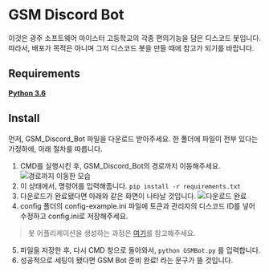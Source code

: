 # GSM Discord Bot

이것은 광주 소프트웨어 마이스터 고등학교의 각종 편의기능을 담은 디스코드 봇입니다.
따라서, 배포가 목적은 아니며 그저 디스코드 봇을 만들 때에 참고가 되기를 바랍니다.


## Requirements

[**Python 3.6**](https://www.python.org/)

## Install

먼저, GSM_Discord_Bot 파일을 다운로드 받아주세요.
한 폴더에 파일이 전부 있다는 가정하에, 아래 절차를 따릅니다.

1. CMD를 실행시킨 후, GSM_Discord_Bot의 경로까지 이동해주세요.
![경로까지 이동한 모습](https://i.imgur.com/UfkiJNZ.png)
2. 이 상태에서, 명령어를 입력해줍니다. `pip install -r requirements.txt`
3. 다운로드가 완료됐다면 아래와 같은 화면이 나타날 것입니다.
![다운로드 완료](https://i.imgur.com/2bBPfJf.png)
4. config 폴더의 config-example.ini 파일에 토큰과 관리자의 디스코드 ID를 넣어 수정하고 config.ini로 저장해주세요.

 > 봇 어플리케이션을 생성하는 과정은 [여기](https://blog.naver.com/wpdus2694/221192640522)를 참고해주세요.
  
5. 파일을 저장한 후, 다시 CMD 창으로 돌아와서, `python GSMBot.py` 를 입력합니다.
6. 성공적으로 세팅이 됐다면 GSM Bot 준비 완료! 라는 문구가 뜰 것입니다.
